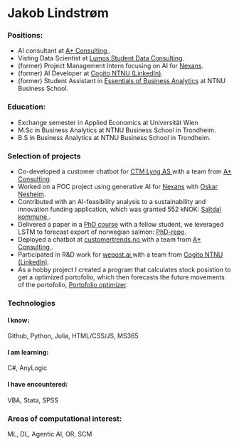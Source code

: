 

<h1> Jakob Lindstrøm </h1>

<h3>  Positions: </h3>
<ul>
  <li>  AI consultant at <a href="https://www.astarconsulting.no/">A* Consulting </a>. </li>
  <li> Visting Data Scientist at <a href="https://lumos-consulting.at/"> Lumos Student Data Consulting</a>.</li>
  <li> (former) Project Management Intern focusing on AI for <a href="https://www.nexans.no/no/">Nexans</a>. </li>
  <li> (former) AI Developer at <a href="https://www.linkedin.com/company/cogito-ntnu/mycompany/">Cogito NTNU (LinkedIn)</a>. </li>
  <li> (former) Student Assistant in <a href="https://www.ntnu.edu/studies/courses/BBAN3001#tab=omEmnet"> Essentials of Business Analytics</a> at NTNU Business School.</li>
</ul>
<h3>  Education: </h3>
<ul>
  <li> Exchange semester in Applied Economics at Universitât Wien</li>
  <li>M.Sc in Business Analytics at NTNU Business School in Trondheim.</li>
  <li>B.S in Business Analytics at NTNU Business School in Trondheim.</li>
</ul>

<h3> Selection of projects</h3>
<ul>
  <li> Co-developed a customer chatbot for <a href="https://kundeservice.ctmlyng.no/"> CTM Lyng AS </a> with a team from <a href="https://www.astarconsulting.no/">A* Consulting</a>. </li>
  <li> Worked on a POC project using generative AI for <a href="https://www.nexans.no/no/">Nexans</a> with  <a href="https://github.com/oskarnesheim"> Oskar Nesheim</a>.
  <li> Contributed with an AI-feasibility analysis to a sustainability and innovation funding application, which was granted 552 kNOK: <a href="https://www.saltdalutvikling.no/2024/11/22/fantastiske-nyheter-samfunnsutviklingsmidler/"> Saltdal kommune </a>.</li>
  <li> Delivered a paper in a <a href="https://www.ntnu.edu/studies/courses/DT8807#tab=omEmnet">PhD course</a> with a fellow student, we leveraged LSTM to forecast export of norwegian salmon: <a href=https://github.com/DataJakob/DT8807-Advanced-Topics-in-Deep-Learning> PhD-repo</a>. </li>
  <li> Deployed a chatbot at <a href="https://www.customertrends.no/"> customertrends.no </a> with a team from <a href="https://www.astarconsulting.no/">A* Consulting </a>.</li>
  <li> Participated in R&D work for <a href="https://wepost.ai/nb/how-wepost-works"> wepost.ai </a>  with a team from <a href="https://www.linkedin.com/company/cogito-ntnu/mycompany/">Cogito NTNU (LinkedIn)</a>.</li>
  <li> As a hobby project I created a program that calculates stock posistion to get a optimized portofolio, which then forecasts the future movements of the portofolio, <a href= "https://github.com/DataJakob/Hobby-projects/blob/main/PortofolioOptimizationForecasting.ipynb">Portofolio optimizer</a>. </li>
</ul>

<h3> Technologies </h3>
<h4> I know: </h4>
Github, Python, Julia, HTML/CSS/JS, MS365
<h4> I am learning: </h4>
C#, AnyLogic
<h4> I have encountered: </h4>
VBA, Stata, SPSS

<h3> Areas of computational interest: </h3>
<p> ML, DL, Agentic AI, OR, SCM </p>
 
